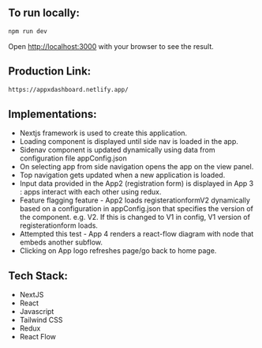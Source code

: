 ## To run locally:

```bash
npm run dev
```

Open [http://localhost:3000](http://localhost:3000) with your browser to see the result.

## Production Link:

```bash
https://appxdashboard.netlify.app/
```

## Implementations:

- Nextjs framework is used to create this application.
- Loading component is displayed until side nav is loaded in the app.
- Sidenav component is updated dynamically using data from configuration file appConfig.json
- On selecting app from side navigation opens the app on the view panel.
- Top navigation gets updated when a new application is loaded.
- Input data provided in the App2 (registration form) is displayed in App 3 : apps interact with each other using redux.
- Feature flagging feature - App2 loads registerationformV2 dynamically based on a configuration in appConfig.json that specifies the version of the component. e.g. V2. If this is changed to V1 in config, V1 version of registerationform loads.
- Attempted this test - App 4 renders a react-flow diagram with node that embeds another subflow.
- Clicking on App logo refreshes page/go back to home page.

## Tech Stack:

- NextJS
- React
- Javascript
- Tailwind CSS
- Redux
- React Flow
